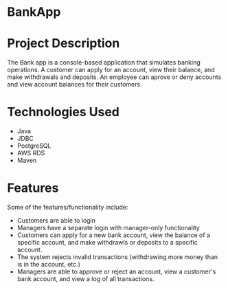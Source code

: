# BankApp
# Project Description
The Bank app is a console-based application that simulates banking operations. A customer can apply for an account, view their balance, and make withdrawals and deposits. An employee can aprove or deny accounts and view account balances for their customers.

# Technologies Used
* Java
* JDBC
* PostgreSQL
* AWS RDS
* Maven

# Features
Some of the features/functionality include:
* Customers are able to login
* Managers have a separate login with manager-only functionality
* Customers can apply for a new bank account, view the balance of a specific account, and make withdrawls or deposits to a specific account.
* The system rejects invalid transactions (withdrawing more money than is in the account, etc.)
* Managers are able to approve or reject an account, view a customer's bank account, and view a log of all transactions.
